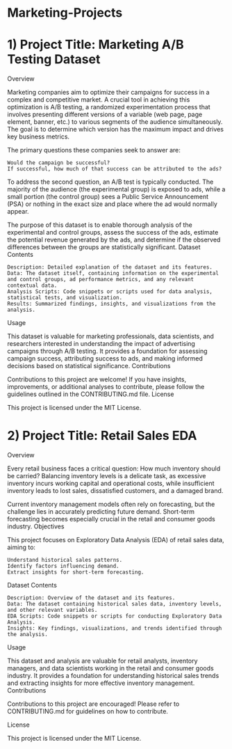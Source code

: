 # Marketing-Projects

# 1) Project Title: Marketing A/B Testing Dataset

Overview

Marketing companies aim to optimize their campaigns for success in a complex and competitive market. A crucial tool in achieving this optimization is A/B testing, a randomized experimentation process that involves presenting different versions of a variable (web page, page element, banner, etc.) to various segments of the audience simultaneously. The goal is to determine which version has the maximum impact and drives key business metrics.

The primary questions these companies seek to answer are:

    Would the campaign be successful?
    If successful, how much of that success can be attributed to the ads?

To address the second question, an A/B test is typically conducted. The majority of the audience (the experimental group) is exposed to ads, while a small portion (the control group) sees a Public Service Announcement (PSA) or nothing in the exact size and place where the ad would normally appear.

The purpose of this dataset is to enable thorough analysis of the experimental and control groups, assess the success of the ads, estimate the potential revenue generated by the ads, and determine if the observed differences between the groups are statistically significant.
Dataset Contents

    Description: Detailed explanation of the dataset and its features.
    Data: The dataset itself, containing information on the experimental and control groups, ad performance metrics, and any relevant contextual data.
    Analysis Scripts: Code snippets or scripts used for data analysis, statistical tests, and visualization.
    Results: Summarized findings, insights, and visualizations from the analysis.

Usage

This dataset is valuable for marketing professionals, data scientists, and researchers interested in understanding the impact of advertising campaigns through A/B testing. It provides a foundation for assessing campaign success, attributing success to ads, and making informed decisions based on statistical significance.
Contributions

Contributions to this project are welcome! If you have insights, improvements, or additional analyses to contribute, please follow the guidelines outlined in the CONTRIBUTING.md file.
License

This project is licensed under the MIT License.

# 2) Project Title: Retail Sales EDA

Overview

Every retail business faces a critical question: How much inventory should be carried? Balancing inventory levels is a delicate task, as excessive inventory incurs working capital and operational costs, while insufficient inventory leads to lost sales, dissatisfied customers, and a damaged brand.

Current inventory management models often rely on forecasting, but the challenge lies in accurately predicting future demand. Short-term forecasting becomes especially crucial in the retail and consumer goods industry.
Objectives

This project focuses on Exploratory Data Analysis (EDA) of retail sales data, aiming to:

    Understand historical sales patterns.
    Identify factors influencing demand.
    Extract insights for short-term forecasting.

Dataset Contents

    Description: Overview of the dataset and its features.
    Data: The dataset containing historical sales data, inventory levels, and other relevant variables.
    EDA Scripts: Code snippets or scripts for conducting Exploratory Data Analysis.
    Insights: Key findings, visualizations, and trends identified through the analysis.

Usage

This dataset and analysis are valuable for retail analysts, inventory managers, and data scientists working in the retail and consumer goods industry. It provides a foundation for understanding historical sales trends and extracting insights for more effective inventory management.
Contributions

Contributions to this project are encouraged! Please refer to CONTRIBUTING.md for guidelines on how to contribute.

License

This project is licensed under the MIT License.


